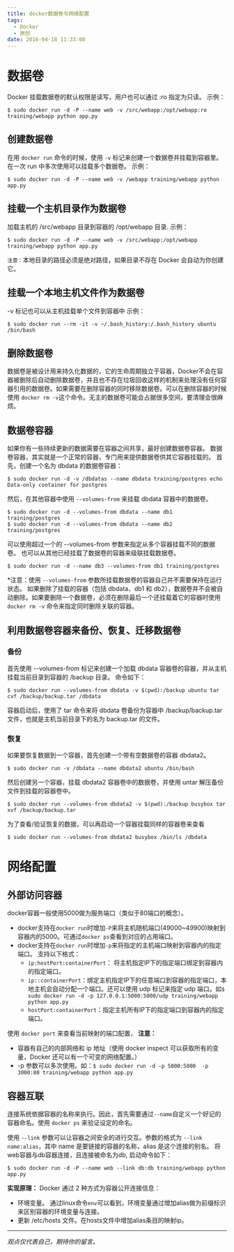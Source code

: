 ```yaml
---
title: docker数据卷与网络配置
tags:
  - Docker
  - 原创
date: 2016-04-18 11:33:08
---
```


# 数据卷
Docker 挂载数据卷的默认权限是读写，用户也可以通过 :ro 指定为只读。
示例：
```
$ sudo docker run -d -P --name web -v /src/webapp:/opt/webapp:ro training/webapp python app.py
```
## 创建数据卷
在用 `docker run` 命令的时候，使用 `-v` 标记来创建一个数据卷并挂载到容器里。在一次 run 中多次使用可以挂载多个数据卷。
示例： 
```
$ sudo docker run -d -P --name web -v /webapp training/webapp python app.py
```
## 挂载一个主机目录作为数据卷
加载主机的 /src/webapp 目录到容器的 /opt/webapp 目录.
示例：
```
$ sudo docker run -d -P --name web -v /src/webapp:/opt/webapp training/webapp python app.py
```
`注意：`本地目录的路径必须是绝对路径，如果目录不存在 Docker 会自动为你创建它。
## 挂载一个本地主机文件作为数据卷
-v 标记也可以从主机挂载单个文件到容器中
示例：
```
$ sudo docker run --rm -it -v ~/.bash_history:/.bash_history ubuntu /bin/bash
```
## 删除数据卷
数据卷是被设计用来持久化数据的，它的生命周期独立于容器，Docker不会在容器被删除后自动删除数据卷，并且也不存在垃圾回收这样的机制来处理没有任何容器引用的数据卷。如果需要在删除容器的同时移除数据卷。可以在删除容器的时候使用 `docker rm -v`这个命令。无主的数据卷可能会占据很多空间，要清理会很麻烦。
## 数据卷容器
如果你有一些持续更新的数据需要在容器之间共享，最好创建数据卷容器。
数据卷容器，其实就是一个正常的容器，专门用来提供数据卷供其它容器挂载的。
首先，创建一个名为 dbdata 的数据卷容器：
```
$ sudo docker run -d -v /dbdatas --name dbdata training/postgres echo Data-only container for postgres
```
然后，在其他容器中使用 `--volumes-from` 来挂载 dbdata 容器中的数据卷。
```
$ sudo docker run -d --volumes-from dbdata --name db1 training/postgres
$ sudo docker run -d --volumes-from dbdata --name db2 training/postgres
```
可以使用超过一个的 --volumes-from 参数来指定从多个容器挂载不同的数据卷。 也可以从其他已经挂载了数据卷的容器来级联挂载数据卷。
```
$ sudo docker run -d --name db3 --volumes-from db1 training/postgres
```
*注意：使用 `--volumes-from` 参数所挂载数据卷的容器自己并不需要保持在运行状态。
如果删除了挂载的容器（包括 dbdata、db1 和 db2），数据卷并不会被自动删除。如果要删除一个数据卷，必须在删除最后一个还挂载着它的容器时使用 `docker rm -v` 命令来指定同时删除关联的容器。
## 利用数据卷容器来备份、恢复、迁移数据卷
### 备份
首先使用 --volumes-from 标记来创建一个加载 dbdata 容器卷的容器，并从主机挂载当前目录到容器的 /backup 目录。
命令如下：
```
$ sudo docker run --volumes-from dbdata -v $(pwd):/backup ubuntu tar cvf /backup/backup.tar /dbdata
```
容器启动后，使用了 tar 命令来将 dbdata 卷备份为容器中 /backup/backup.tar 文件，也就是主机当前目录下的名为 backup.tar 的文件。
### 恢复
如果要恢复数据到一个容器，首先创建一个带有空数据卷的容器 dbdata2。
```
$ sudo docker run -v /dbdata --name dbdata2 ubuntu /bin/bash
```
然后创建另一个容器，挂载 dbdata2 容器卷中的数据卷，并使用 untar 解压备份文件到挂载的容器卷中。
```
$ sudo docker run --volumes-from dbdata2 -v $(pwd):/backup busybox tar xvf /backup/backup.tar
```
为了查看/验证恢复的数据，可以再启动一个容器挂载同样的容器卷来查看
```
$ sudo docker run --volumes-from dbdata2 busybox /bin/ls /dbdata
```
# 网络配置
## 外部访问容器
docker容器一般使用5000做为服务端口（类似于80端口的概念）。
 - docker支持在`docker run`时增加`-P`来将主机随机端口(49000~49900)映射到容器内的5000。可通过`docker ps`查看到对应的占用端口。
 - docker支持在`docker run`时增加`-p`来将指定的主机端口映射到容器内的指定端口。
 	支持以下格式：
 	* `ip:hostPort:containerPort`： 将主机指定IP下的指定端口绑定到容器内的指定端口。
 	* `ip::containerPort`：绑定主机指定IP下的任意端口到容器的指定端口，本地主机会自动分配一个端口。还可以使用 udp 标记来指定 udp 端口。如`$ sudo docker run -d -p 127.0.0.1:5000:5000/udp training/webapp python app.py`
 	* `hostPort:containerPort`：指定主机所有IP下的指定端口到容器内的指定端口。

使用 `docker port` 来查看当前映射的端口配置，
__注意：__
 - 容器有自己的内部网络和 ip 地址（使用 docker inspect 可以获取所有的变量，Docker 还可以有一个可变的网络配置。）
 - -p 参数可以多次使用。如：`$ sudo docker run -d -p 5000:5000  -p 3000:80 training/webapp python app.py`
## 容器互联
连接系统依据容器的名称来执行。因此，首先需要通过`--name`自定义一个好记的容器命名。使用 `docker ps` 来验证设定的命名。

使用 `--link` 参数可以让容器之间安全的进行交互。参数的格式为 `--link name:alias`，其中 name 是要链接的容器的名称，alias 是这个连接的别名。
将web容器与db容器连接，且连接被命名为db, 启动命令如下：
```
$ sudo docker run -d -P --name web --link db:db training/webapp python app.py
```

__实现原理：__
Docker 通过 2 种方式为容器公开连接信息：
 - 环境变量。 通过linux命令`env`可以看到，环境变量通过增加alias做为前缀标识来区别容器的环境变量与连接。
 - 更新 /etc/hosts 文件。在hosts文件中增加alias条目的映射ip。


-----


*观点仅代表自己，期待你的留言。*

